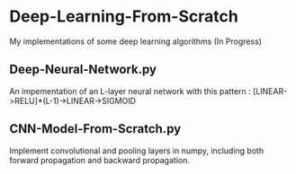 # Deep-Learning-From-Scratch
My implementations of some deep learning algorithms (In Progress)
## Deep-Neural-Network.py
An impementation of an L-layer neural network with this pattern : [LINEAR->RELU]*(L-1)->LINEAR->SIGMOID 
## CNN-Model-From-Scratch.py
Implement convolutional and pooling layers in numpy, including both forward propagation and backward propagation.
